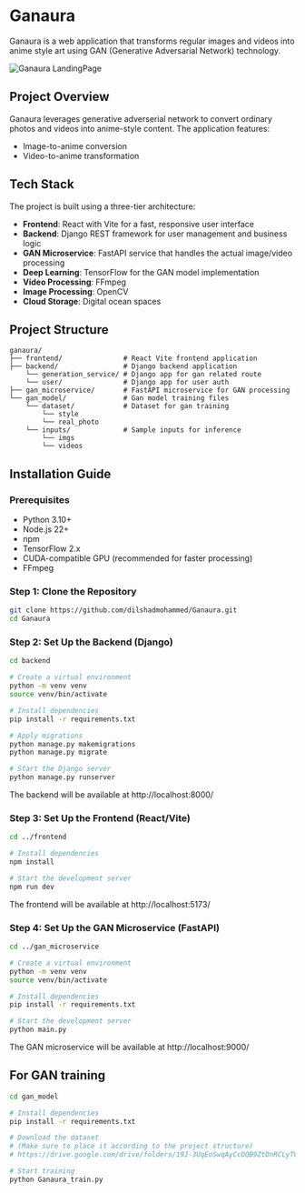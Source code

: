 # Ganaura

Ganaura is a web application that transforms regular images and videos into anime style art using GAN (Generative Adversarial Network) technology.

![Ganaura LandingPage](https://github.com/munawir40/Ganaura/blob/main/Landin%20Page.jpeg)

## Project Overview

Ganaura leverages generative adverserial network to convert ordinary photos and videos into anime-style content. The application features:

- Image-to-anime conversion
- Video-to-anime transformation

## Tech Stack

The project is built using a three-tier architecture:

- **Frontend**: React with Vite for a fast, responsive user interface
- **Backend**: Django REST framework for user management and business logic
- **GAN Microservice**: FastAPI service that handles the actual image/video processing
- **Deep Learning**: TensorFlow for the GAN model implementation
- **Video Processing**: FFmpeg
- **Image Processing**: OpenCV
- **Cloud Storage**: Digital ocean spaces

## Project Structure

```
ganaura/
├── frontend/               # React Vite frontend application
├── backend/                # Django backend application
    └── generation_service/ # Django app for gan related route
    └── user/               # Django app for user auth
├── gan_microservice/       # FastAPI microservice for GAN processing
└── gan_model/              # Gan model training files
    └── dataset/            # Dataset for gan training
        └── style
        └── real_photo        
    └── inputs/             # Sample inputs for inference
        └── imgs
        └── videos        
```

## Installation Guide

### Prerequisites

- Python 3.10+
- Node.js 22+
- npm
- TensorFlow 2.x
- CUDA-compatible GPU (recommended for faster processing)
- FFmpeg

### Step 1: Clone the Repository

```bash
git clone https://github.com/dilshadmohammed/Ganaura.git
cd Ganaura
```

### Step 2: Set Up the Backend (Django)

```bash
cd backend

# Create a virtual environment
python -m venv venv
source venv/bin/activate

# Install dependencies
pip install -r requirements.txt

# Apply migrations
python manage.py makemigrations
python manage.py migrate

# Start the Django server
python manage.py runserver
```

The backend will be available at http://localhost:8000/

### Step 3: Set Up the Frontend (React/Vite)

```bash
cd ../frontend

# Install dependencies
npm install

# Start the development server
npm run dev

```

The frontend will be available at http://localhost:5173/

### Step 4: Set Up the GAN Microservice (FastAPI)

```bash
cd ../gan_microservice

# Create a virtual environment
python -m venv venv
source venv/bin/activate

# Install dependencies
pip install -r requirements.txt

# Start the development server
python main.py

```

The GAN microservice will be available at http://localhost:9000/

## For GAN training
```bash
cd gan_model

# Install dependencies
pip install -r requirements.txt

# Download the dataset
# (Make sure to place it according to the project structure)
# https://drive.google.com/drive/folders/19J-3UqEoSwqAyCcOQB9ZtDnRCLyTO9bC?usp=drive_link

# Start training
python Ganaura_train.py

